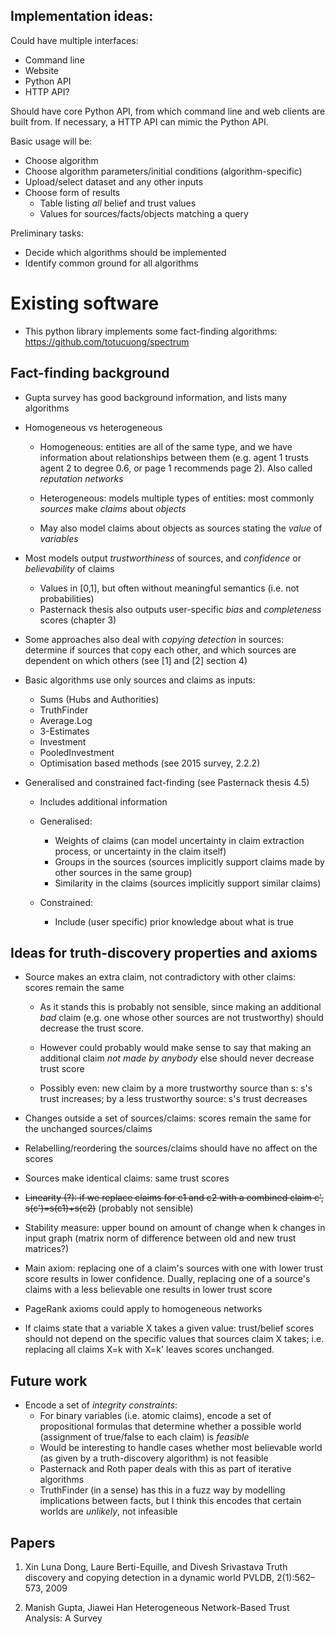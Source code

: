 ## Implementation ideas:
Could have multiple interfaces:
  * Command line
  * Website
  * Python API
  * HTTP API?

Should have core Python API, from which command line and web clients are built
from. If necessary, a HTTP API can mimic the Python API.

Basic usage will be:
  * Choose algorithm
  * Choose algorithm parameters/initial conditions (algorithm-specific)
  * Upload/select dataset and any other inputs
  * Choose form of results
    * Table listing *all* belief and trust values
    * Values for sources/facts/objects matching a query

Preliminary tasks:
  * Decide which algorithms should be implemented
  * Identify common ground for all algorithms

# Existing software

* This python library implements some fact-finding algorithms:
  https://github.com/totucuong/spectrum

## Fact-finding background

* Gupta survey has good background information, and lists many algorithms

* Homogeneous vs heterogeneous
  * Homogeneous: entities are all of the same type, and we have information
  about relationships between them (e.g. agent 1 trusts agent 2 to degree 0.6,
  or page 1 recommends page 2). Also called *reputation networks*

  * Heterogeneous: models multiple types of entities: most commonly *sources*
  make *claims* about *objects*

  * May also model claims about objects as sources stating the *value* of
  *variables*

* Most models output *trustworthiness* of sources, and *confidence* or
  *believability* of claims

  * Values in [0,1], but often without meaningful semantics (i.e. not
    probabilities)
  * Pasternack thesis also outputs user-specific *bias* and *completeness*
    scores (chapter 3)

* Some approaches also deal with *copying detection* in sources: determine if
  sources that copy each other, and which sources are dependent on which others
  (see [1] and [2] section 4)

* Basic algorithms use only sources and claims as inputs:
  * Sums (Hubs and Authorities)
  * TruthFinder
  * Average.Log
  * 3-Estimates
  * Investment
  * PooledInvestment
  * Optimisation based methods (see 2015 survey, 2.2.2)

* Generalised and constrained fact-finding (see Pasternack thesis 4.5)
  * Includes additional information

  * Generalised:
    * Weights of claims (can model uncertainty in claim extraction process, or
      uncertainty in the claim itself)
    * Groups in the sources (sources implicitly support claims made by other
      sources in the same group)
    * Similarity in the claims (sources implicitly support similar claims)

  * Constrained:
    * Include (user specific) prior knowledge about what is true

## Ideas for truth-discovery properties and axioms
* Source makes an extra claim, not contradictory with other claims: scores
  remain the same
  * As it stands this is probably not sensible, since making an additional
    *bad* claim (e.g.  one whose other sources are not trustworthy) should
    decrease the trust score.

  * However could probably would make sense to say that making an additional
    claim *not made by anybody* else should never decrease trust score

  * Possibly even: new claim by a more trustworthy source than s: s's trust
    increases; by a less trustworthy source: s's trust decreases

* Changes outside a set of sources/claims: scores remain the same for the
  unchanged sources/claims

* Relabelling/reordering the sources/claims should have no affect on the scores

* Sources make identical claims: same trust scores

* ~~Linearity (?): if we replace claims for c1 and c2 with a combined claim c',
  s(c')=s(c1)+s(c2)~~ (probably not sensible)

* Stability measure: upper bound on amount of change when k changes in input
  graph (matrix norm of difference between old and new trust matrices?)

* Main axiom: replacing one of a claim's sources with one with lower trust
  score results in lower confidence. Dually, replacing one of a source's claims
  with a less believable one results in lower trust score

* PageRank axioms could apply to homogeneous networks

* If claims state that a variable X takes a given value: trust/belief scores
  should not depend on the specific values that sources claim X takes; i.e.
  replacing all claims X=k with X=k' leaves scores unchanged.

## Future work

* Encode a set of *integrity constraints*:
  * For binary variables (i.e. atomic claims), encode a set of propositional
  formulas that determine whether a possible world (assignment of true/false to
  each claim) is *feasible*
  * Would be interesting to handle cases whether most believable world (as
  given by a truth-discovery algorithm) is not feasible
  * Pasternack and Roth paper deals with this as part of iterative algorithms
  * TruthFinder (in a sense) has this in a fuzz way by modelling implications
  between facts, but I think this encodes that certain worlds are *unlikely*,
  not infeasible

## Papers

1. Xin Luna Dong, Laure Berti-Equille, and Divesh Srivastava
   Truth discovery and copying detection in a dynamic world
   PVLDB, 2(1):562–573, 2009

2. Manish Gupta, Jiawei Han
   Heterogeneous Network-Based Trust Analysis: A Survey

